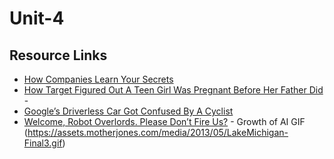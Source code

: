 # Unit-4

## Resource Links

* [How Companies Learn Your Secrets](https://www.nytimes.com/2012/02/19/magazine/shopping-habits.html?pagewanted=1)
* [How Target Figured Out A Teen Girl Was Pregnant Before Her Father Did](https://www.forbes.com/sites/kashmirhill/2012/02/16/how-target-figured-out-a-teen-girl-was-pregnant-before-her-father-did/) - 
* [Google’s Driverless Car Got Confused By A Cyclist](https://www.smithsonianmag.com/smart-news/googles-driverless-car-got-confused-cyclist-180956465/)
* [Welcome, Robot Overlords. Please Don’t Fire Us?](https://www.motherjones.com/media/2013/05/robots-artificial-intelligence-jobs-automation/) - Growth of AI GIF (https://assets.motherjones.com/media/2013/05/LakeMichigan-Final3.gif)
